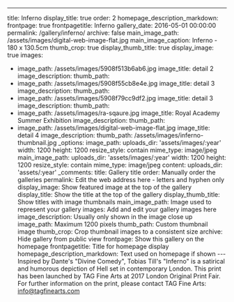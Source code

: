 ---
title: Inferno
display_title: true
order: 2
homepage_description_markdown:
frontpage: true
frontpagetitle: Inferno
gallery_date: 2016-05-01 00:00:00
permalink: /gallery/inferno/
archive: false
main_image_path: /assets/images/digital-web-image-flat.jpg
main_image_caption: Inferno - 180 x 130.5cm
thumb_crop: true
display_thumb_title: true
display_image: true
images:
  - image_path: /assets/images/5908f513b6ab6.jpg
    image_title: detail 2
    image_description:
    thumb_path:
  - image_path: /assets/images/5908f55cb8e4e.jpg
    image_title: detail 3
    image_description:
    thumb_path:
  - image_path: /assets/images/5908f79cc9df2.jpg
    image_title: detail 3
    image_description:
    thumb_path:
  - image_path: /assets/images/ra-sqaure.jpg
    image_title: Royal Academy Summer Exhibition
    image_description:
    thumb_path:
  - image_path: /assets/images/digital-web-image-flat.jpg
    image_title: detail 4
    image_description:
    thumb_path: /assets/images/inferno-thumbnail.jpg
_options:
  image_path:
    uploads_dir: 'assets/images/:year'
    width: 1200
    height: 1200
    resize_style: contain
    mime_type: image/jpeg
  main_image_path:
    uploads_dir: 'assets/images/:year'
    width: 1200
    height: 1200
    resize_style: contain
    mime_type: image/jpeg
  content:
    uploads_dir: 'assets/:year'
_comments:
  title: Gallery title
  order: Manually order the galleries
  permalink: Edit the web address here - letters and hyphen only
  display_image: Show featured image at the top of the gallery
  display_title: Show the title at the top of the gallery
  display_thumb_title: Show titles with image thumbnails
  main_image_path: Image used to represent your gallery
  images: Add and edit your gallery images here
  image_description: Usually only shown in the image close up
  image_path: Maximum 1200 pixels
  thumb_path: Custom thumbnail image
  thumb_crop: Crop thumbnail images to a consistent size
  archive: Hide gallery from public view
  frontpage: Show this gallery on the homepage
  frontpagetitle: Title for homepage display
  homepage_description_markdown: Text used on homepage if shown
---Inspired by Dante's "Divine Comedy", Tobias Till's "Inferno" is a satirical and humorous depiction of Hell set in contemporary London. This print has been launched by TAG Fine Arts at 2017 London Original Print Fair. For further information on the print, please contact TAG Fine Arts: info@tagfinearts.com